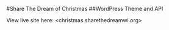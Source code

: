 #Share The Dream of Christmas
##WordPress Theme and API

View live site here: <christmas.sharethedreamwi.org>